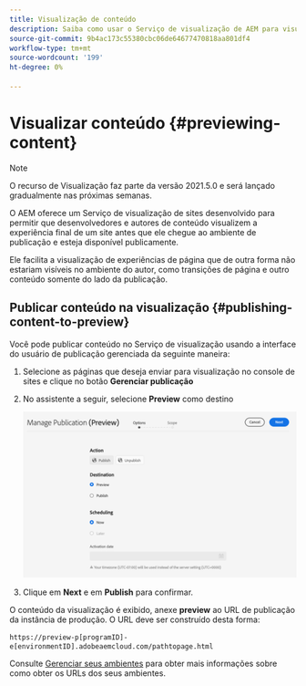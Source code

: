 ```yaml
---
title: Visualização de conteúdo
description: Saiba como usar o Serviço de visualização de AEM para visualizar o conteúdo antes de entrar no ar.
source-git-commit: 9b4ac173c55380cbc06de64677470818aa801df4
workflow-type: tm+mt
source-wordcount: '199'
ht-degree: 0%

---
```



# Visualizar conteúdo {#previewing-content}

>[!NOTE]
>
>O recurso de Visualização faz parte da versão 2021.5.0 e será lançado gradualmente nas próximas semanas.

O AEM oferece um Serviço de visualização de sites desenvolvido para permitir que desenvolvedores e autores de conteúdo visualizem a experiência final de um site antes que ele chegue ao ambiente de publicação e esteja disponível publicamente.

Ele facilita a visualização de experiências de página que de outra forma não estariam visíveis no ambiente do autor, como transições de página e outro conteúdo somente do lado da publicação.

## Publicar conteúdo na visualização {#publishing-content-to-preview}

Você pode publicar conteúdo no Serviço de visualização usando a interface do usuário de publicação gerenciada da seguinte maneira:

1. Selecione as páginas que deseja enviar para visualização no console de sites e clique no botão **Gerenciar publicação**
1. No assistente a seguir, selecione **Preview** como destino

   ![publicação gerenciada](/help/sites-cloud/authoring/assets/previewmanagedpublication.png)

1. Clique em **Next** e em **Publish** para confirmar.

O conteúdo da visualização é exibido, anexe **preview** ao URL de publicação da instância de produção. O URL deve ser construído desta forma:

```
https://preview-p[programID]-e[environmentID].adobeaemcloud.com/pathtopage.html
```

Consulte [Gerenciar seus ambientes](https://experienceleague.adobe.com/docs/experience-manager-cloud-manager/using/how-to-use/manage-your-environment.html?lang=en) para obter mais informações sobre como obter os URLs dos seus ambientes.

